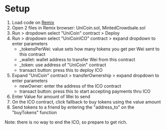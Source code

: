 # Setup
1. Load code on [Remix](http://remix.ethereum.org/#optimize=true&version=soljson-v0.4.24+commit.e67f0147.js)
2. Open 2 files in Remix browser: UniCoin.sol, MintedCrowdsale.sol
2. Run > dropdown select "UniCoin" contract > Deploy
3. Run > dropdown select "UniCoinICO" contract > expand dropdown to enter parameters
	* _tokensPerWei: value sets how many tokens you get per Wei sent to this contract
	* _wallet: wallet address to transfer Wei from this contract
	* _token: use address of "UniCoin" contract
	* transact button: press this to deploy ICO
4. Expand "UniCoin" contract > transferOwnership > expand dropdown to enter parameters
	* newOwner: enter the address of the ICO contract
	* transact button: press this to start accepting payments thru ICO
5. Enter Value for amount of Wei to send
6. On the ICO contract, click fallback to buy tokens using the value amount
7. Send tokens to a friend by entering the "address_to" on the "buyTokens" function

Note: there is no way to end the ICO, so prepare to get rich.